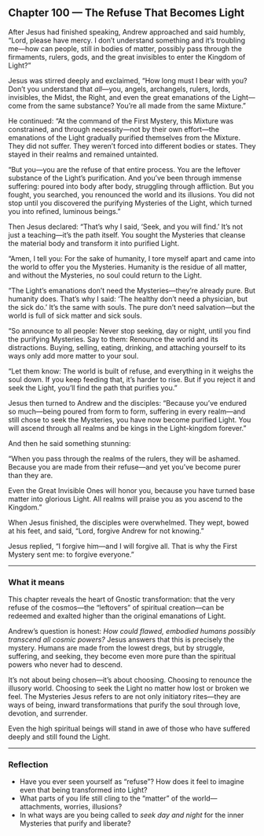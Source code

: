 ## Chapter 100 — The Refuse That Becomes Light

After Jesus had finished speaking, Andrew approached and said humbly, “Lord, please have mercy. I don’t understand something and it’s troubling me—how can people, still in bodies of matter, possibly pass through the firmaments, rulers, gods, and the great invisibles to enter the Kingdom of Light?”

Jesus was stirred deeply and exclaimed, “How long must I bear with you? Don’t you understand that *all*—you, angels, archangels, rulers, lords, invisibles, the Midst, the Right, and even the great emanations of the Light—come from the same substance? You’re all made from the same Mixture.”

He continued: “At the command of the First Mystery, this Mixture was constrained, and through necessity—not by their own effort—the emanations of the Light gradually purified themselves from the Mixture. They did not suffer. They weren’t forced into different bodies or states. They stayed in their realms and remained untainted.

“But you—you are the refuse of that entire process. You are the leftover substance of the Light’s purification. And you’ve been through immense suffering: poured into body after body, struggling through affliction. But you fought, you searched, you renounced the world and its illusions. You did not stop until you discovered the purifying Mysteries of the Light, which turned you into refined, luminous beings.”

Then Jesus declared: “That’s why I said, ‘Seek, and you will find.’ It’s not just a teaching—it’s the path itself. You sought the Mysteries that cleanse the material body and transform it into purified Light.

“Amen, I tell you: For the sake of humanity, I tore myself apart and came into the world to offer you the Mysteries. Humanity is the residue of all matter, and without the Mysteries, no soul could return to the Light.

“The Light’s emanations don’t need the Mysteries—they’re already pure. But humanity does. That’s why I said: ‘The healthy don’t need a physician, but the sick do.’ It’s the same with souls. The pure don’t need salvation—but the world is full of sick matter and sick souls.

“So announce to all people: Never stop seeking, day or night, until you find the purifying Mysteries. Say to them: Renounce the world and its distractions. Buying, selling, eating, drinking, and attaching yourself to its ways only add more matter to your soul.

“Let them know: The world is built of refuse, and everything in it weighs the soul down. If you keep feeding that, it’s harder to rise. But if you reject it and seek the Light, you’ll find the path that purifies you.”

Jesus then turned to Andrew and the disciples: “Because you’ve endured so much—being poured from form to form, suffering in every realm—and still chose to seek the Mysteries, you have now become purified Light. You will ascend through all realms and be kings in the Light-kingdom forever.”

And then he said something stunning:

“When you pass through the realms of the rulers, they will be ashamed. Because you are made from their refuse—and yet you’ve become purer than they are.  

Even the Great Invisible Ones will honor you, because you have turned base matter into glorious Light. All realms will praise you as you ascend to the Kingdom.”

When Jesus finished, the disciples were overwhelmed. They wept, bowed at his feet, and said, “Lord, forgive Andrew for not knowing.”

Jesus replied, “I forgive him—and I will forgive all. That is why the First Mystery sent me: to forgive everyone.”

---

### What it means

This chapter reveals the heart of Gnostic transformation: that the very refuse of the cosmos—the “leftovers” of spiritual creation—can be redeemed and exalted higher than the original emanations of Light.

Andrew’s question is honest: *How could flawed, embodied humans possibly transcend all cosmic powers?* Jesus answers that this is precisely the mystery. Humans are made from the lowest dregs, but by struggle, suffering, and seeking, they become even more pure than the spiritual powers who never had to descend.

It’s not about being chosen—it’s about choosing. Choosing to renounce the illusory world. Choosing to seek the Light no matter how lost or broken we feel. The Mysteries Jesus refers to are not only initiatory rites—they are ways of being, inward transformations that purify the soul through love, devotion, and surrender.

Even the high spiritual beings will stand in awe of those who have suffered deeply and still found the Light.

---

### Reflection

* Have you ever seen yourself as “refuse”? How does it feel to imagine even that being transformed into Light?
* What parts of you life still cling to the “matter” of the world—attachments, worries, illusions?
* In what ways are you being called to *seek day and night* for the inner Mysteries that purify and liberate?
